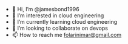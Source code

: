 - 👋 Hi, I’m @jamesbond1996
- 👀 I’m interested in cloud engineering
- 🌱 I’m currently learning cloud engineering
- 💞️ I’m looking to collaborate on devops
- 📫 How to reach me folarinimar@gmail.com

<!---
jamesbond1996/jamesbond1996 is a ✨ special ✨ repository because its `README.md` (this file) appears on your GitHub profile.
You can click the Preview link to take a look at your changes.
--->
